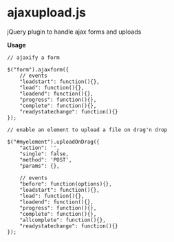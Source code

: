 ajaxupload.js
=============

jQuery plugin to handle ajax forms and uploads

**Usage**

    // ajaxify a form

    $("form").ajaxform({
        // events
        "loadstart": function(){},
        "load": function(){},
        "loadend": function(){},
        "progress": function(){},
        "complete": function(){},
        "readystatechange": function(){}
    });

    // enable an element to upload a file on drag'n drop
    
    $("#myelement").uploadOnDrag({
        "action": '',
        "single": false,
        "method": 'POST',
        "params": {},

        // events
        "before": function(options){},
        "loadstart": function(){},
        "load": function(){},
        "loadend": function(){},
        "progress": function(){},
        "complete": function(){},
        "allcomplete": function(){},
        "readystatechange": function(){}
    });